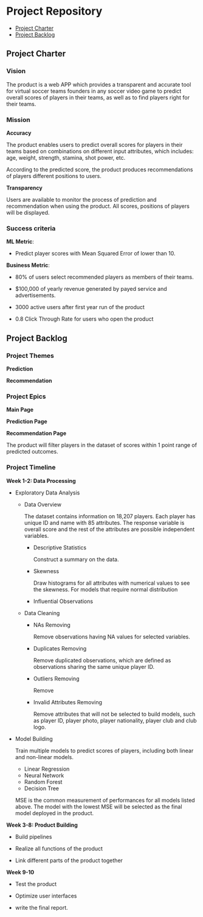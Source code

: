 # Project Repository

<!-- toc -->

- [Project Charter](#project-charter)
- [Project Backlog](#project-backlog)

<!-- tocstop -->

## Project Charter 

### Vision

The product is a web APP which provides a transparent and accurate tool for virtual soccer teams founders in any soccer video game to predict overall scores of players in their teams, as well as to find players right for their teams.

### Mission

**Accuracy**

The product enables users to predict overall scores for players in their teams based on combinations on different input attributes, which includes: age, weight, strength, stamina, shot power, etc.

According to the predicted score, the product produces recommendations of players different positions to users.

**Transparency**

Users are available to monitor the process of prediction and recommendation when using the product. All scores, positions of players will be displayed.

### Success criteria 

**ML Metric**: 

- Predict player scores with Mean Squared Error of  lower than 10. 

**Business Metric**: 

- 80% of users select recommended players as members of their teams.

- $100,000 of yearly revenue generated by payed service and advertisements.

- 3000 active users after first year run of the product

- 0.8 Click Through Rate for users who open the product

## Project Backlog

### Project Themes

**Prediction**

**Recommendation**

### Project Epics

**Main Page**

**Prediction Page**

**Recommendation Page**

The product will filter players in the dataset of scores within 1 point range of predicted outcomes.

### Project Timeline

**Week 1-2: Data Processing**

- Exploratory Data Analysis

  * Data Overview

    The dataset contains information on 18,207 players. Each player has unique ID and name with 85 attributes. The response variable is overall score and the rest of the attributes are possible independent variables.

    + Descriptive Statistics
    
        Construct a summary on the data.
        
    + Skewness
    
      Draw histograms for all attributes with numerical values to see the skewness. For models that require normal distribution
      
    + Influential Observations

  * Data Cleaning
      
      + NAs Removing
       
         Remove observations having NA values for selected variables.
         
      + Duplicates Removing
        
        Remove duplicated observations, which are defined as observations sharing the same unique player ID.
        
      + Outliers Removing
      
        Remove
      
      + Invalid Attributes Removing
     
        Remove attributes that will not be selected to build models, such as player ID, player photo, player nationality, player club and club logo.

- Model Building

  Train multiple models to predict scores of players, including both linear and non-linear models. 
  
  * Linear Regression
  * Neural Network
  * Random Forest
  * Decision Tree
  
  MSE is the common measurement of performances for all models listed above. The model with the lowest MSE will be selected as the final model deployed in the product.

**Week 3-8: Product Building**

- Build pipelines

- Realize all functions of the product 

- Link different parts of the product together

**Week 9-10**

- Test the product 

- Optimize user interfaces 

- write the final report.


<!--stackedit_data:
eyJoaXN0b3J5IjpbLTEwMTY4MTgzNiwtMTg4OTAwOTM0MywtOD
U3NzMwMjAzLDg1OTUyMTc4MSwtMTE1MjMyNDQyMSwxMTY4OTg2
MTgsLTEyNzUwNTg1ODgsLTE0MzMxMDY4MzgsLTE0OTk2MzcxND
YsLTIyOTA4OTE1MSwxNzg4Nzk0MDE2LDE1MTk3NjcwNDQsLTk4
MjU1MTYyNCwtODg1MTk0MzYsNTU0NDc0ODM3LDE1NzAxMzU5MT
IsMTc1ODEyMzM5NywzMjgwOTA4MjUsNTkzNzE4ODQyLC0xMTQw
ODA5MTk3XX0=
-->